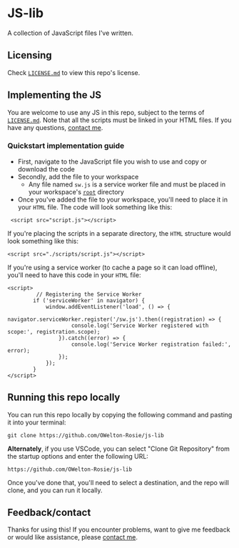 # JS-lib
A collection of JavaScript files I've written.

## Licensing
Check <a href="https://github.com/OWelton-Rosie/JS-lib/blob/main/LICENSE">`LICENSE.md`</a> to view this repo's license.

## Implementing the JS
You are welcome to use any JS in this repo, subject to the terms of <a href="https://github.com/OWelton-Rosie/JS-lib/blob/main/LICENSE">`LICENSE.md`</a>. Note that all the scripts must be linked in your HTML files. If you have any questions, <a href="https://owelton-rosie.pages.dev/">contact me</a>. 

### Quickstart implementation guide
- First, navigate to the JavaScript file you wish to use and copy or download the code
- Secondly, add the file to your workspace
  * Any file named `sw.js` is a service worker file and must be placed in your workspace's <a href="https://www.lifewire.com/what-is-a-root-folder-or-root-directory-2625989">`root`</a> directory
- Once you've added the file to your workspace, you'll need to place it in your `HTML` file. The code will look something like this:
```
 <script src="script.js"></script>
```

If you're placing the scripts in a separate directory, the `HTML` structure would look something like this:
```
<script src="./scripts/script.js"></script>
```

If you're using a service worker (to cache a page so it can load offline), you'll need to have this code in your `HTML` file:

```
<script>
         // Registering the Service Worker
        if ('serviceWorker' in navigator) {
            window.addEventListener('load', () => {
                navigator.serviceWorker.register('/sw.js').then((registration) => {
                    console.log('Service Worker registered with scope:', registration.scope);
                }).catch((error) => {
                    console.log('Service Worker registration failed:', error);
                });
            });
        }
</script>
```

## Running this repo locally
You can run this repo locally by copying the following command and pasting it into your terminal:

```
git clone https://github.com/OWelton-Rosie/js-lib
```


<strong>Alternately</strong>, if you use VSCode, you can select "Clone Git Repository" from the startup options and enter the following URL: 

```
https://github.com/OWelton-Rosie/js-lib
```

Once you've done that, you'll need to select a destination, and the repo will clone, and you can run it locally. 

## Feedback/contact
Thanks for using this! If you encounter problems, want to give me feedback or would like assistance, please <a href="owelton-rosie.pages.dev">contact me</a>.

